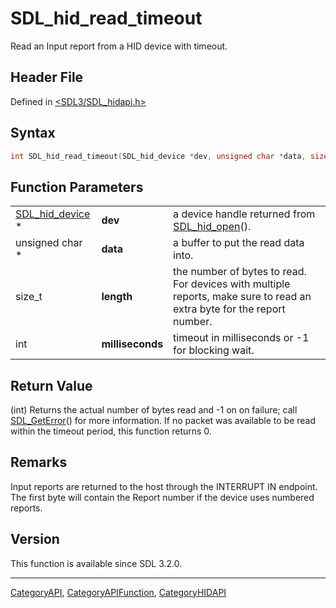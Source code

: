 # SDL_hid_read_timeout

Read an Input report from a HID device with timeout.

## Header File

Defined in [<SDL3/SDL_hidapi.h>](https://github.com/libsdl-org/SDL/blob/main/include/SDL3/SDL_hidapi.h)

## Syntax

```c
int SDL_hid_read_timeout(SDL_hid_device *dev, unsigned char *data, size_t length, int milliseconds);
```

## Function Parameters

|                                    |                  |                                                                                                                        |
| ---------------------------------- | ---------------- | ---------------------------------------------------------------------------------------------------------------------- |
| [SDL_hid_device](SDL_hid_device) * | **dev**          | a device handle returned from [SDL_hid_open](SDL_hid_open)().                                                          |
| unsigned char *                    | **data**         | a buffer to put the read data into.                                                                                    |
| size_t                             | **length**       | the number of bytes to read. For devices with multiple reports, make sure to read an extra byte for the report number. |
| int                                | **milliseconds** | timeout in milliseconds or -1 for blocking wait.                                                                       |

## Return Value

(int) Returns the actual number of bytes read and -1 on on failure; call
[SDL_GetError](SDL_GetError)() for more information. If no packet was
available to be read within the timeout period, this function returns 0.

## Remarks

Input reports are returned to the host through the INTERRUPT IN endpoint.
The first byte will contain the Report number if the device uses numbered
reports.

## Version

This function is available since SDL 3.2.0.

----
[CategoryAPI](CategoryAPI), [CategoryAPIFunction](CategoryAPIFunction), [CategoryHIDAPI](CategoryHIDAPI)

